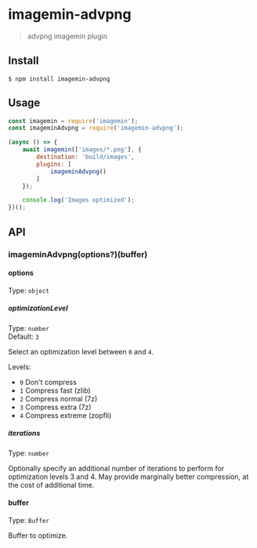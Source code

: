 # imagemin-advpng

> advpng imagemin plugin

## Install

```
$ npm install imagemin-advpng
```

## Usage

```js
const imagemin = require('imagemin');
const imageminAdvpng = require('imagemin-advpng');

(async () => {
	await imagemin(['images/*.png'], {
		destination: 'build/images',
		plugins: [
			imageminAdvpng()
		]
	});

	console.log('Images optimized');
})();
```

## API

### imageminAdvpng(options?)(buffer)

#### options

Type: `object`

##### optimizationLevel

Type: `number`\
Default: `3`

Select an optimization level between `0` and `4`.

Levels:

- `0` Don't compress
- `1` Compress fast (zlib)
- `2` Compress normal (7z)
- `3` Compress extra (7z)
- `4` Compress extreme (zopfli)

##### iterations

Type: `number`

Optionally specify an additional number of iterations to perform for optimization levels 3 and 4.
May provide marginally better compression, at the cost of additional time.

#### buffer

Type: `Buffer`

Buffer to optimize.
